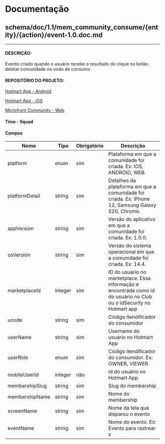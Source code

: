 # Documentação
## schema/doc/1.1/mem_community_consume/{entity}/{action}/event-1.0.doc.md
---
#### **DESCRIÇÃO**:
Evento criado quando o usuário recebe o resultado do clique no botão deletar comunidade na visão de consumo

#### **REPOSITÓRIO DO PROJETO:**

[Hotmart App - Android](https://github.com/Hotmart-Org/sparkle-android)

[Hotmart App - iOS](https://github.com/Hotmart-Org/sparkle-ios)

[Microfront Community - Web](https://github.com/Hotmart-Org/app-membership-consume)

#### **Time - Squad**
<Insert squad name>

#### Campos
Nome            | Tipo    | Obrigatório    | Descrição
----------------|---------|----------------|----------
platform        | enum    | sim            | Plataforma em que a comunidade foi criada. Ex: IOS, ANDROID, WEB.
platformDetail  | string  | sim            | Detalhes da plataforma em que a comunidade foi criada. Ex: iPhone 12, Samsung Galaxy S20, Chrome.
appVersion      | string  | sim            | Versão do aplicativo em que a comunidade foi criada. Ex: 1.0.0.
osVersion       | string  | sim            | Versão do sistema operacional em que a comunidade foi criada. Ex: 14.4.
marketplaceId   | integer | sim            | ID do usuário no marketplace. Essa informação é encontrada como id do usuário no Club ou o idSecurity no Hotmart app
ucode           | string  | sim            | Código itendificador do consumidor
userName        | string  | sim            | Username do usuário no Hotmart App
userRole        | enum    | sim            | Código itendificador do consumidor. Ex: OWNER, VIEWER.
mobileUserId    | integer | não            | Id do usuário no Hotmart App
membershipSlug  | string  | sim            | Slug do membership
membershipName  | string  | sim            | Nome do membership
screenName      | string  | sim            | Nome da tela que disparou o evento
eventName       | string  | sim            | Nome do evento. Ex: Evento para rastrear x
